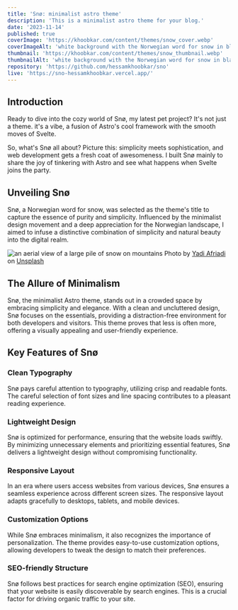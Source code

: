 ```yaml
---
title: 'Snø: minimalist astro theme'
description: 'This is a minimalist astro theme for your blog.'
date: '2023-11-14'
published: true
coverImage: 'https://khoobkar.com/content/themes/snow_cover.webp'
coverImageAlt: 'white background with the Norwegian word for snow in black placed in the top left corner of the image, surrounded by screenshots of the theme'
thumbnail: 'https://khoobkar.com/content/themes/snow_thumbnail.webp'
thumbnailAlt: 'white background with the Norwegian word for snow in black placed in the top left corner of the image, surrounded by screenshots of the theme'
repository: 'https://github.com/hessamkhoobkar/sno'
live: 'https://sno-hessamkhoobkar.vercel.app/'
---
```


## Introduction

Ready to dive into the cozy world of Snø, my latest pet project? It's not just a theme. it's a vibe, a fusion of Astro's cool framework with the smooth moves of Svelte.

So, what's Snø all about? Picture this: simplicity meets sophistication, and web development gets a fresh coat of awesomeness. I built Snø mainly to share the joy of tinkering with Astro and see what happens when Svelte joins the party.

## Unveiling Snø

Snø, a Norwegian word for snow, was selected as the theme's title to capture the essence of purity and simplicity. Influenced by the minimalist design movement and a deep appreciation for the Norwegian landscape, I aimed to infuse a distinctive combination of simplicity and natural beauty into the digital realm.

![an aerial view of a large pile of snow on mountains](https://khoobkar.com/content/themes/snow-yadi-afriadi-kQVxf-5bs6s-unsplash.webp "Image")
Photo by [Yadi Afriadi](https://unsplash.com/@matthewfariz?utm_content=creditCopyText&utm_medium=referral&utm_source=unsplash) on [Unsplash](https://unsplash.com/photos/a-large-pile-of-snow-kQVxf-5bs6s?utm_content=creditCopyText&utm_medium=referral&utm_source=unsplash)
  
## The Allure of Minimalism

Snø, the minimalist Astro theme, stands out in a crowded space by embracing simplicity and elegance. With a clean and uncluttered design, Snø focuses on the essentials, providing a distraction-free environment for both developers and visitors. This theme proves that less is often more, offering a visually appealing and user-friendly experience.

## Key Features of Snø

### Clean Typography

Snø pays careful attention to typography, utilizing crisp and readable fonts. The careful selection of font sizes and line spacing contributes to a pleasant reading experience.

### Lightweight Design

Snø is optimized for performance, ensuring that the website loads swiftly. By minimizing unnecessary elements and prioritizing essential features, Snø delivers a lightweight design without compromising functionality.

### Responsive Layout

In an era where users access websites from various devices, Snø ensures a seamless experience across different screen sizes. The responsive layout adapts gracefully to desktops, tablets, and mobile devices.

### Customization Options

While Snø embraces minimalism, it also recognizes the importance of personalization. The theme provides easy-to-use customization options, allowing developers to tweak the design to match their preferences.

### SEO-friendly Structure

Snø follows best practices for search engine optimization (SEO), ensuring that your website is easily discoverable by search engines. This is a crucial factor for driving organic traffic to your site.
